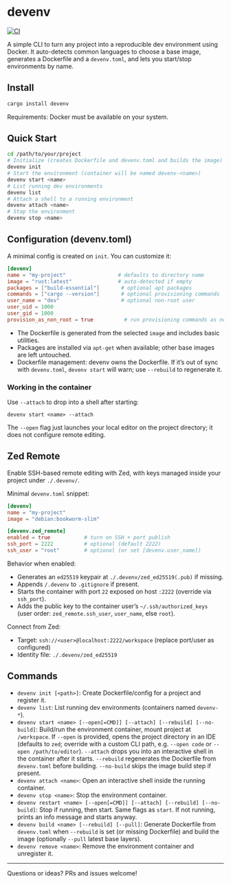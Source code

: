 # devenv

[![CI](https://github.com/petehayes102/devenv/actions/workflows/ci.yml/badge.svg)](https://github.com/petehayes102/devenv/actions/workflows/ci.yml)

A simple CLI to turn any project into a reproducible dev environment using Docker. It auto-detects common languages to choose a base image, generates a Dockerfile and a `devenv.toml`, and lets you start/stop environments by name.

## Install

```sh
cargo install devenv
```

Requirements: Docker must be available on your system.

## Quick Start

```sh
cd /path/to/your/project
# Initialize (creates Dockerfile and devenv.toml and builds the image)
devenv init
# Start the environment (container will be named devenv-<name>)
devenv start <name>
# List running dev environments
devenv list
# Attach a shell to a running environment
devenv attach <name>
# Stop the environment
devenv stop <name>
```

## Configuration (devenv.toml)
A minimal config is created on `init`. You can customize it:

```toml
[devenv]
name = "my-project"                 # defaults to directory name
image = "rust:latest"               # auto-detected if empty
packages = ["build-essential"]       # optional apt packages
commands = ["cargo --version"]       # optional provisioning commands
user_name = "dev"                    # optional non-root user
user_uid = 1000
user_gid = 1000
provision_as_non_root = true          # run provisioning commands as non-root user (if available)
```

- The Dockerfile is generated from the selected `image` and includes basic utilities.
- Packages are installed via `apt-get` when available; other base images are left untouched.
- Dockerfile management: devenv owns the Dockerfile. If it’s out of sync with `devenv.toml`, `devenv start` will warn; use `--rebuild` to regenerate it.

### Working in the container

Use `--attach` to drop into a shell after starting:

```
devenv start <name> --attach
```

The `--open` flag just launches your local editor on the project directory; it does not configure remote editing.

## Zed Remote
Enable SSH-based remote editing with Zed, with keys managed inside your project under `./.devenv/`.

Minimal `devenv.toml` snippet:

```toml
[devenv]
name = "my-project"
image = "debian:bookworm-slim"

[devenv.zed_remote]
enabled = true           # turn on SSH + port publish
ssh_port = 2222          # optional (default 2222)
ssh_user = "root"        # optional (or set [devenv.user_name])
```

Behavior when enabled:
- Generates an `ed25519` keypair at `./.devenv/zed_ed25519(.pub)` if missing.
- Appends `/.devenv` to `.gitignore` if present.
- Starts the container with port `22` exposed on host `:2222` (override via `ssh_port`).
- Adds the public key to the container user’s `~/.ssh/authorized_keys` (user order: `zed_remote.ssh_user`, `user_name`, else `root`).

Connect from Zed:
- Target: `ssh://<user>@localhost:2222/workspace` (replace port/user as configured)
- Identity file: `./.devenv/zed_ed25519`

## Commands
- `devenv init [<path>]`: Create Dockerfile/config for a project and register it.
- `devenv list`: List running dev environments (containers named `devenv-*`).
- `devenv start <name> [--open[=CMD]] [--attach] [--rebuild] [--no-build]`: Build/run the environment container, mount project at `/workspace`. If `--open` is provided, opens the project directory in an IDE (defaults to `zed`; override with a custom CLI path, e.g. `--open code` or `--open /path/to/editor`). `--attach` drops you into an interactive shell in the container after it starts. `--rebuild` regenerates the Dockerfile from `devenv.toml` before building. `--no-build` skips the image build step if present.
- `devenv attach <name>`: Open an interactive shell inside the running container.
- `devenv stop <name>`: Stop the environment container.
- `devenv restart <name> [--open[=CMD]] [--attach] [--rebuild] [--no-build]`: Stop if running, then start. Same flags as `start`. If not running, prints an info message and starts anyway.
- `devenv build <name> [--rebuild] [--pull]`: Generate Dockerfile from `devenv.toml` when `--rebuild` is set (or missing Dockerfile) and build the image (optionally `--pull` latest base layers).
- `devenv remove <name>`: Remove the environment container and unregister it.

---

Questions or ideas? PRs and issues welcome!
